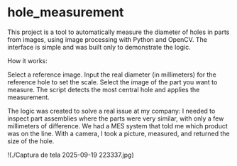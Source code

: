 # hole_measurement

This project is a tool to automatically measure the diameter of holes in parts from images, using image processing with Python and OpenCV.
The interface is simple and was built only to demonstrate the logic.

How it works:

  Select a reference image.
  Input the real diameter (in millimeters) for the reference hole to set the scale.
  Select the image of the part you want to measure.
  The script detects the most central hole and applies the measurement.

The logic was created to solve a real issue at my company: I needed to inspect part assemblies where the parts were very similar, with only a few millimeters of difference.
We had a MES system that told me which product was on the line. With a camera, I took a picture, measured, and returned the size of the hole.

!(./Captura de tela 2025-09-19 223337.jpg)
